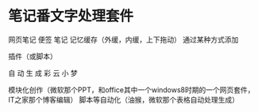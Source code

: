 # 笔记番文字处理套件

网页笔记
便签
笔记
记忆缓存（外缓，内缓，上下拖动）
通过某种方式添加

插件（或脚本）

自 动 生 成 彩 云 小 梦

模块化创作（微软那个PPT，和office其中一个windows8时期的一个网页套件，IT之家那个博客编辑）
脚本等自动化（油猴，微软那个表格自动处理生成）